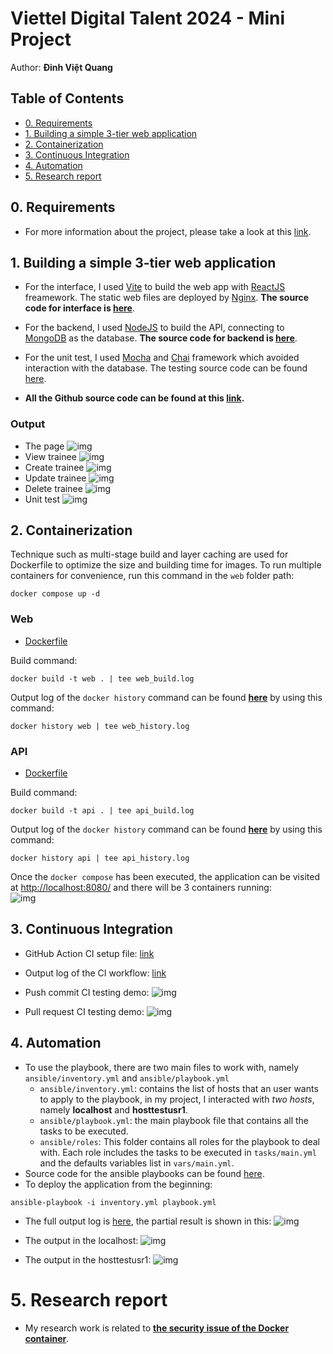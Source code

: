 # Viettel Digital Talent 2024 - Mini Project
Author: **Đinh Việt Quang**

## Table of Contents 
- [0. Requirements](#0-requirements)
- [1. Building a simple 3-tier web application](#1-building-a-simple-3-tier-web-application)
- [2. Containerization](#2-containerization)
- [3. Continuous Integration](#3-continuous-integration)
  <!-- - [3.1. Architecture Design](#31-architecture-design)
  - [3.2. GitHub Actions Workflow](#32-github-actions-workflow) -->
- [4. Automation](#4-automation)
- [5. Research report](#5-research-report)

## 0. Requirements
- For more information about the project, please take a look at this [link](https://docs.google.com/document/d/1giXBr97e0GVec3Ch18ElYiI_PrbTTqXu6NlX6VnF6v0/edit#heading=h.d18cfdd4km1o).

## 1. Building a simple 3-tier web application
- For the interface, I used [Vite](https://vitejs.dev/) to build the web app with [ReactJS](https://reactjs.org/) freamework. The static web files are deployed by [Nginx](https://www.nginx.com/).
**The source code for interface is [here](https://github.com/helloitsurdvq/VDT2024-webFrontend)**.

- For the backend, I used [NodeJS](https://nodejs.org/en) to build the API, connecting to [MongoDB](https://www.mongodb.com/) as the database.
**The source code for backend is [here](https://github.com/helloitsurdvq/VDT2024-api)**.

- For the unit test, I used [Mocha](https://mochajs.org/) and [Chai](https://www.chaijs.com/) framework which avoided interaction with the database. The testing source code can be found [here](https://github.com/helloitsurdvq/VDT2024project/blob/main/app/api/test/trainee.js).

- **All the Github source code can be found at this [link](https://github.com/helloitsurdvq/VDT2024project).** 

### Output
- The page
![img](https://raw.githubusercontent.com/helloitsurdvq/VDT2024project/main/assets/1.1_crud_ui.jpg) 
- View trainee
![img](https://raw.githubusercontent.com/helloitsurdvq/VDT2024project/main/assets/1.2_crud_view.jpg)
- Create trainee
![img](https://raw.githubusercontent.com/helloitsurdvq/VDT2024project/main/assets/1.3_crud_create.jpg)
- Update trainee
![img](https://raw.githubusercontent.com/helloitsurdvq/VDT2024project/main/assets/1.4_crud_update.jpg)
- Delete trainee
![img](https://raw.githubusercontent.com/helloitsurdvq/VDT2024project/main/assets/1.5_crud_delete.jpg)
- Unit test
![img](https://raw.githubusercontent.com/helloitsurdvq/VDT2024project/main/assets/1.8_unittest.jpg)

## 2. Containerization
Technique such as multi-stage build and layer caching are used for Dockerfile to optimize the size and building time for images. To run multiple containers for convenience, run this command in the `web` folder path:
```shell
docker compose up -d
```
### Web
- [Dockerfile](https://github.com/helloitsurdvq/VDT2024project/blob/main/app/web/Dockerfile)

Build command:
```shell
docker build -t web . | tee web_build.log
```
Output log of the `docker history` command can be found **[here](https://github.com/helloitsurdvq/VDT2024project/blob/main/app/web/web_history.log)** by using this command:
```shell
docker history web | tee web_history.log
```
### API
- [Dockerfile](https://github.com/helloitsurdvq/VDT2024project/blob/main/app/api/Dockerfile)

Build command:
```shell
docker build -t api . | tee api_build.log
```
Output log of the `docker history` command can be found **[here](https://github.com/helloitsurdvq/VDT2024project/blob/main/app/api/api_history.log)** by using this command:
```shell
docker history api | tee api_history.log
```
Once the  `docker compose` has been executed, the application can be visited at [http://localhost:8080/](http://localhost:8080/) and there will be 3 containers running:  
![img](https://raw.githubusercontent.com/helloitsurdvq/VDT2024project/main/assets/1.9_docker_container.jpg)

## 3. Continuous Integration
- GitHub Action CI setup file: [link](https://github.com/helloitsurdvq/VDT2024project/blob/main/.github/workflows/ci.yaml)

- Output log of the CI workflow: [link](https://github.com/helloitsurdvq/VDT2024project/blob/main/.github/workflows/ci.log)

- Push commit CI testing demo:
![img](https://raw.githubusercontent.com/helloitsurdvq/VDT2024project/main/assets/2.1_ci_demo_pushcommit.jpg)

- Pull request CI testing demo:
![img](https://raw.githubusercontent.com/helloitsurdvq/VDT2024project/main/assets/2.2_ci_demo_pullrequest.jpg)

## 4. Automation
- To use the playbook, there are two main files to work with, namely `ansible/inventory.yml` and `ansible/playbook.yml`
  - `ansible/inventory.yml`: contains the list of hosts that an user wants to apply to the playbook, in my project, I interacted with *two hosts*, namely **localhost** and **hosttestusr1**.
  - `ansible/playbook.yml`: the main playbook file that contains all the tasks to be executed.
  - `ansible/roles`: This folder contains all roles for the playbook to deal with. Each role includes the tasks to be executed in `tasks/main.yml` and the defaults variables list in `vars/main.yml`.
- Source code for the ansible playbooks can be found [here](https://github.com/helloitsurdvq/VDT2024project/tree/main/ansible).
- To deploy the application from the beginning:
```shell
ansible-playbook -i inventory.yml playbook.yml
```
- The full output log is [here](https://github.com/helloitsurdvq/VDT2024project/blob/main/ansible/ansible.log), the partial result is shown in this:
![img](https://raw.githubusercontent.com/helloitsurdvq/VDT2024project/main/assets/3.1_ansible_demo.jpg)

- The output in the localhost:
![img](https://raw.githubusercontent.com/helloitsurdvq/VDT2024project/main/assets/3.2_ansible_localhost.jpg)

- The output in the hosttestusr1:
![img](https://raw.githubusercontent.com/helloitsurdvq/VDT2024project/main/assets/3.3_ansible_hosttestusr1.jpg)

# 5. Research report
- My research work is related to **[the security issue of the Docker container](https://github.com/helloitsurdvq/VDT2024project/blob/main/docs/DinhVietQuang-research.pdf)**.